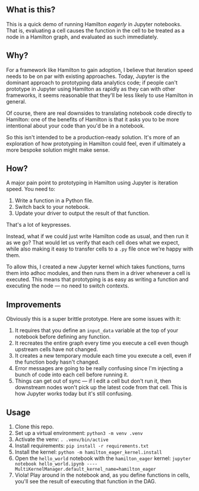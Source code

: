 ## What is this?

This is a quick demo of running Hamilton *eagerly* in Jupyter notebooks. That is, evaluating a cell causes the function in the cell to be treated as a node in a Hamilton graph, and evaluated as such immediately.

## Why?

For a framework like Hamilton to gain adoption, I believe that iteration speed needs to be on par with existing approaches. Today, Jupyter is the dominant approach to prototyping data analytics code; if people can't prototype in Jupyter using Hamilton as rapidly as they can with other frameworks, it seems reasonable that they'll be less likely to use Hamilton in general.

Of course, there are real downsides to translating notebook code directly to Hamilton: one of the benefits of Hamilton is that it asks you to be more intentional about your code than you'd be in a notebook.

So this isn't intended to be a production-ready solution. It's more of an exploration of how prototyping in Hamilton could feel, even if ultimately a more bespoke solution might make sense.

## How?

A major pain point to prototyping in Hamilton using Jupyter is iteration speed. You need to:

1. Write a function in a Python file.
2. Switch back to your notebook.
3. Update your driver to output the result of that function.

That's a lot of keypresses.

Instead, what if we could just write Hamilton code as usual, and then run it as we go? That would let us verify that each cell does what we expect, while also making it easy to transfer cells to a `.py` file once we're happy with them.

To allow this, I created a new Jupyter kernel which takes functions, turns them into adhoc modules, and then runs them in a driver whenever a cell is executed. This means that prototyping is as easy as writing a function and executing the node — no need to switch contexts.

## Improvements

Obviously this is a super brittle prototype. Here are some issues with it:
1. It requires that you define an `input_data` variable at the top of your notebook before defining any function.
2. It recreates the entire graph every time you execute a cell even though upstream cells have not changed.
3. It creates a new temporary module each time you execute a cell, even if the function body hasn't changed.
4. Error messages are going to be really confusing since I'm injecting a bunch of code into each cell before running it.
5. Things can get out of sync — if I edit a cell but don't run it, then downstream nodes won't pick up the latest code from that cell. This is how Jupyter works today but it's still confusing.

## Usage

1. Clone this repo.
2. Set up a virtual environment: `python3 -m venv .venv`
3. Activate the venv: `. .venv/bin/active`
4. Install requirements: `pip install -r requirements.txt`
5. Install the kernel: `python -m hamilton_eager_kernel.install`
6. Open the `hello_world` notebook with the `hamilton_eager` kernel: `jupyter notebook hello_world.ipynb ----MultiKernelManager.default_kernel_name=hamilton_eager`
7. Viola! Play around in the notebook and, as you define functions in cells, you'll see the result of executing that function in the DAG.
